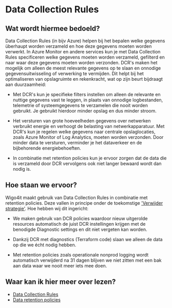 # Data Collection Rules

## Wat wordt hiermee bedoeld?
Data Collection Rules (in bijv Azure) helpen bij het bepalen welke gegevens überhaupt worden verzameld en hoe deze gegevens moeten worden verwerkt. In Azure Monitor en andere services kun je met Data Collection Rules specificeren welke gegevens moeten worden verzameld, gefilterd en naar waar deze gegevens moeten worden verzonden. DCR's maken het mogelijk om alleen de meest relevante gegevens op te slaan en onnodige gegevensuitwisseling of verwerking te vermijden. Dit helpt bij het optimaliseren van opslagruimte en rekenkracht, wat op zijn beurt bijdraagt aan duurzaamheid:

- Met DCR's kun je specifieke filters instellen om alleen de relevante en nuttige gegevens vast te leggen, in plaats van onnodige logbestanden, telemetrie of systeemgegevens te verzamelen die nooit worden gebruikt. Je gebruikt hierdoor minder opslag en dus minder stroom.

- Het versturen van grote hoeveelheden gegevens over netwerken verbruikt energie en verhoogt de belasting van netwerkapparatuur. Met DCR's kun je regelen welke gegevens naar centrale opslaglocaties, zoals Azure Monitor of Log Analytics, moeten worden verzonden. Door minder data te versturen, verminder je het dataverkeer en de bijbehorende energiebehoeften.

- In combinatie met retention policies kun je ervoor zorgen dat de data die is verzameld door DCR vervolgens ook niet langer bewaard wordt dan nodig is. 

## Hoe staan we ervoor?
Wigo4it maakt gebruik van Data Collection Rules in combinatie met retention policies. Deze vallen in principe onder de toekomstige ['Verwijder strategie'](wiki.html?page=verwijderStrategie). Hoe hebben wij dit ingericht: 

- We maken gebruik van DCR policies waardoor nieuw uitgerolde resources automatisch de juist DCR instellingen krijgen met de benodigde Diagnostic settings en dit niet vergeten kan worden.

- Dankzij DCR met diagnostics (Terraform code) slaan we alleen de data op die we écht nodig hebben.

- Met retention policies zoals operationale nonprod logging wordt automatisch verwijderd na 31 dagen blijven we niet zitten met een bak aan data waar we nooit meer iets mee doen. 

## Waar kan ik hier meer over lezen?
- <a href="https://learn.microsoft.com/en-us/azure/azure-monitor/essentials/data-collection-rule-overview" target="_blank">Data Collection Rules</a>
- <a href="https://learn.microsoft.com/en-us/azure/azure-monitor/logs/data-retention-configure?tabs=portal-3%2Cportal-1%2Cportal-2" target="_blank">Data retention policies</a>